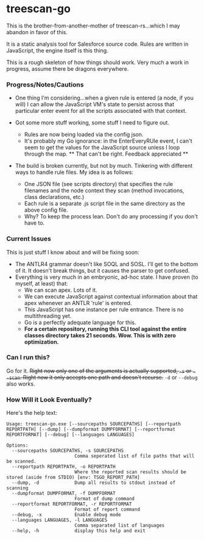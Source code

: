 # treescan-go

This is the brother-from-another-mother of treescan-rs...which I may abandon in favor of this.

It is a static analysis tool for Salesforce source code. Rules are written in JavaScript, the engine itself is this thing.

This is a rough skeleton of how things should work. Very much a work in progress, assume there be dragons everywhere.

### Progress/Notes/Cautions

* One thing I'm considering...when a given rule is entered (a node, if you will) I can allow the JavaScript VM's state to persist across that particular enter event for all the scripts associated with that context. 
* Got some more stuff working, some stuff I need to figure out.
  * Rules are now being loaded via the config json. 
  * It's probably my Go ignorance: in the EnterEveryRUle event, I can't seem to get the values for the JavaScript source unless I loop through the map. ** That can't be right. Feedback appreciated **

* The build is broken currently, but not by much. Tinkering with different ways to handle rule files. My idea is as follows:
  * One JSON file (see scripts directory) that specifies the rule filenames and the node context they scan (method invocations, class declarations, etc.)
  * Each rule is a separate .js script file in the same directory as the above config file.
  * Why? To keep the process lean. Don't do any processing if you don't have to.

### Current Issues

This is just stuff I know about and will be fixing soon:
* The ANTLR4 grammar doesn't like SOQL and SOSL. I'll get to the bottom of it. It doesn't break things, but it causes the parser to get confused.
* Everything is very much in an embryonic, ad-hoc state. I have proven (to myself, at least) that:
    * We can scan apex. Lots of it.
    * We can execute JavaScript against contextual information about that apex whenever an ANTLR 'rule' is entered.
    * This JavaScript has one instance per rule entrance. There is no multithreading yet.
    * Go is a perfectly adequate language for this.
    * **For a certain repository, running this CLI tool against the entire classes directory takes 21 seconds. Wow. This is with zero optimization.**

### Can I run this?

Go for it. ~~Right now only one of the arguments is actually supported, `-s` or `--scan`. Right now it only accepts one path and doesn't recurse.~~ `-d` or `--debug` also works.

### How Will it Look Eventually?

Here's the help text:
```text
Usage: treescan-go.exe [--sourcepaths SOURCEPATHS] [--reportpath REPORTPATH] [--dump] [--dumpformat DUMPFORMAT] [--reportformat REPORTFORMAT] [--debug] [--languages LANGUAGES]

Options:
  --sourcepaths SOURCEPATHS, -s SOURCEPATHS
                         Comma seperated list of file paths that will be scanned.
  --reportpath REPORTPATH, -o REPORTPATH
                         Where the reported scan results should be stored (aside from STDIO) [env: TSGO_REPORT_PATH]
  --dump, -d             Dump all results to stdout instead of scanning
  --dumpformat DUMPFORMAT, -f DUMPFORMAT
                         Format of dump command
  --reportformat REPORTFORMAT, -r REPORTFORMAT
                         Format of report command
  --debug, -x            Enable debug mode
  --languages LANGUAGES, -l LANGUAGES
                         Comma separated list of languages
  --help, -h             display this help and exit
```
